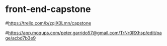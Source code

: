 # front-end-capstone

#https://trello.com/b/zqiX0Lmn/capstone

#https://app.moqups.com/peter.garrido57@gmail.com/TrNr0RXhsp/edit/page/acbd7b3e9

